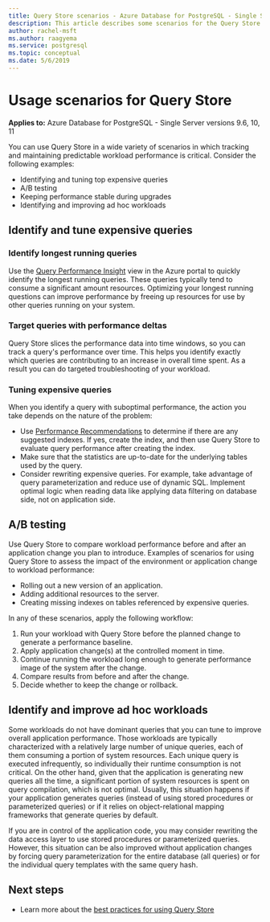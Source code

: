 ```yaml
---
title: Query Store scenarios - Azure Database for PostgreSQL - Single Server
description: This article describes some scenarios for the Query Store in Azure Database for PostgreSQL - Single Server.
author: rachel-msft
ms.author: raagyema
ms.service: postgresql
ms.topic: conceptual
ms.date: 5/6/2019
---
```

# Usage scenarios for Query Store

**Applies to:** Azure Database for PostgreSQL - Single Server versions 9.6, 10, 11

You can use Query Store in a wide variety of scenarios in which tracking and maintaining predictable workload performance is critical. Consider the following examples: 
- Identifying and tuning top expensive queries 
- A/B testing 
- Keeping performance stable during upgrades 
- Identifying and improving ad hoc workloads 

## Identify and tune expensive queries 

### Identify longest running queries 
Use the [Query Performance Insight](concepts-query-performance-insight.md) view in the Azure portal to quickly identify the longest running queries. These queries typically tend to consume a significant amount resources. Optimizing your longest running questions can improve performance by freeing up resources for use by other queries running on your system. 

### Target queries with performance deltas 
Query Store slices the performance data into time windows, so you can track a query's performance over time. This helps you identify exactly which queries are contributing to an increase in overall time spent. As a result you can do targeted troubleshooting of your workload.

### Tuning expensive queries 
When you identify a query with suboptimal performance, the action you take depends on the nature of the problem: 
- Use [Performance Recommendations](concepts-performance-recommendations.md) to determine if there are any suggested indexes. If yes, create the index, and then use Query Store to evaluate query performance after creating the index. 
- Make sure that the statistics are up-to-date for the underlying tables used by the query.
- Consider rewriting expensive queries. For example, take advantage of query parameterization and reduce use of dynamic SQL. Implement optimal logic when reading data like applying data filtering on database side, not on application side. 


## A/B testing 
Use Query Store to compare workload performance before and after an application change you plan to introduce. Examples of scenarios for using Query Store to assess the impact of the environment or application change to workload performance: 
- Rolling out a new version of an application. 
- Adding additional resources to the server. 
- Creating missing indexes on tables referenced by expensive queries. 
 
In any of these scenarios, apply the following workflow: 
1. Run your workload with Query Store before the planned change to generate a performance baseline. 
2. Apply application change(s) at the controlled moment in time. 
3. Continue running the workload long enough to generate performance image of the system after the change. 
4. Compare results from before and after the change. 
5. Decide whether to keep the change or rollback. 


## Identify and improve ad hoc workloads 
Some workloads do not have dominant queries that you can tune to improve overall application performance. Those workloads are typically characterized with a relatively large number of unique queries, each of them consuming a portion of system resources. Each unique query is executed infrequently, so individually their runtime consumption is not critical. On the other hand, given that the application is generating new queries all the time, a significant portion of system resources is spent on query compilation, which is not optimal. Usually, this situation happens if your application generates queries (instead of using stored procedures or parameterized queries) or if it relies on object-relational mapping frameworks that generate queries by default. 
 
If you are in control of the application code, you may consider rewriting the data access layer to use stored procedures or parameterized queries. However, this situation can be also improved without application changes by forcing query parameterization for the entire database (all queries) or for the individual query templates with the same query hash. 

## Next steps
- Learn more about the [best practices for using Query Store](concepts-query-store-best-practices.md)